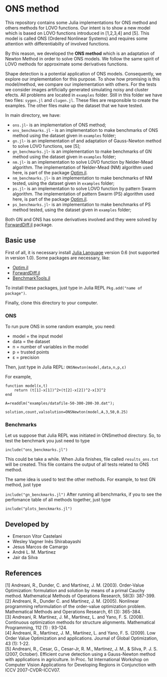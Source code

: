# ONS method

This repository contains some Julia implementations for ONS method and others methods for LOVO functions.
Our intent is to show a new model which is based on LOVO functions introduced in [1,2,3,4] and [5]. This model is 
called ONS (Ordered Nonlinear Systems) and requires some attention with differentiabilty of involved functions. 

By this reason, we developed the **ONS method** which is an adaptation of Newton 
Method in order to solve ONS models. We follow the same spirit of LOVO methods for approximate some 
derivatives functions. 

Shape detection is a potential application of ONS models. Consequently, we explore our implementation 
for this purpose. To show how promising is this model/method, we compare our implementation with others.
For the tests we consider images artificially generated simulating noisy and cluster efects.
All problems are located in ```examples``` folder. Still in this folder we have two files: ```sygen.jl``` and 
```clugen.jl```. These files are responsible to create the examples. The other files make up the dataset that we 
have tested.

In main directory, we have:  
- ```ons.jl```- is an implementation of ONS method;  
- ```ons_benchmarks.jl``` - is an implementation to make benchmarks of ONS method using the dataset given in ```examples``` folder;  
- ```gn.jl```- is an implementation of and adaptation of Gauss-Newton method to solve LOVO functions, see [5];
- ```gn_benchmarks.jl```- is an implementation to make benchmarks of GN method using the dataset given in ```examples``` folder;
- ```nm.jl```- is an implementation to solve LOVO function by Nelder-Mead algorithm. The implementation of Nelder-Mead (NM) algorithm used here, is part of the package [Optim.jl](https://github.com/JuliaNLSolvers/Optim.jl). 
- ```nm_benchmarks.jl```- is an implementation to make benchmarks of NM tested, using the dataset given in ```examples``` folder;
- ```ps.jl```- is an implementation to solve LOVO function by pattern Swarm algorithm. The implementation of pattern Swarm (PS) algorithm used here, is part of the package [Optim.jl](https://github.com/JuliaNLSolvers/Optim.jl). 
 - ```ps_benchmarks.jl```- is an implementation to make benchmarks of PS method tested, using the dataset given in ```examples``` folder;

Both GN and ONS has some derivatives involved and they were solved by [ForwardDiff.jl](https://github.com/JuliaDiff/ForwardDiff.jl) package.

## Basic use
First of all, it is necessary install [Julia Language](https://julialang.org/) version 0.6 (not supported in version 1.0).
Some packages are necessary, like:
- [Optim.jl ]((https://github.com/JuliaNLSolvers/Optim.jl))
- [ForwardDiff.jl](https://github.com/JuliaNLSolvers/Optim.jl)
- [BenchmarkTools.jl](https://github.com/JuliaCI/BenchmarkTools.jl)

To install these packages, just type in Julia REPL 
```Pkg.add("name of package")```.

Finally, clone this directory to your computer.


### ONS

To run pure ONS in some random example, you need:  
- model = the input model  
- data =  the dataset  
- n = number of variables in the model  
- p = trusted points  
- ε = precision

Then, just type in Julia REPL:
```ONSNewton(model,data,n,p,ε)```

For example,

```
function model(x,t)
    return (t[1]-x[1])^2+(t[2]-x[2])^2-x[3]^2
end

A=readdlm("examples/datafile-50-300-200-30.dat");

solution,count,valsolution=ONSNewton(model,A,3,50,0.25)
```

### Benchmarks
Let us suppose that Julia REPL was initiated in ONSmethod directory. So, to test the benchmark you just need to type

```include("ons_benckmarks.jl")```

This could be take a while. When Julia finishes, file called ```results_ons.txt``` will be created. This file contains the output of all tests related to ONS method. 

The same idea is used to test the other methods. For example, to test GN method, just type

```include("gn_benckmarks.jl")```
After running all benchmarks, if you to see the perfomance table of all methods together, just type

```include("plots_benckmarks.jl")```

## Developed by

- Emerson Vitor Castelani
- Wesley Vagner Inês Shirabayashi
- Jesus Marcos de Camargo
- André L. M. Martinez
- Jair da Silva


## References

[1] Andreani, R., Dunder, C. and Martínez, J. M. (2003). Order-Value Optimization: formulation and solution by means of a primal Cauchy method. Mathematical Methods of Operations Research, 58(3): 387-399.  
[2] Andreani, R., Dunder C. and Martínez, J. M. (2005). Nonlinear programming reformulation of the order-value optimization problem. Mathematical Methods and Operations Research, 61 (3): 365-384.  
[3] Andreani, R. Martínez, J. M., Martínez, L. and Yano, F. S. (2008). Continuous optimization methods for structure alignments. Mathematical Programming, 112 (1) : 93-124.  
[4] Andreani, R., Martínez, J. M., Martínez, L. and Yano, F. S. (2009). Low Order Value Optimization and applications. Journal of Global Optimization, 43 (1): 1-22.  
[5] Andreani, R., Cesar, G., Cesar-Jr, R. M., Martinez, J. M., & Silva, P. J. S. (2007, October). Efficient curve detection using a Gauss-Newton method with applications in agriculture. In Proc. 1st International Workshop on Computer Vision Applications for Developing Regions in Conjunction with ICCV 2007-CVDR-ICCV07.

